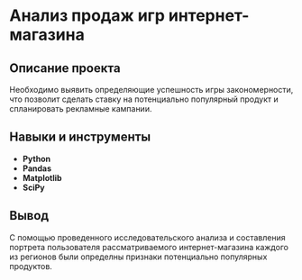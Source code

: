 # Анализ продаж игр интернет-магазина

## Описание проекта

Необходимо выявить определяющие успешность игры закономерности, что позволит сделать ставку на потенциально популярный продукт и спланировать рекламные кампании.



## Навыки и инструменты

- **Python**
- **Pandas**
- **Matplotlib**
- **SciPy**

## Вывод

С помощью проведенного исследовательского анализа и составления портрета пользователя рассматриваемого интернет-магазина каждого из регионов были определны признаки потенциально популярных продуктов. 
